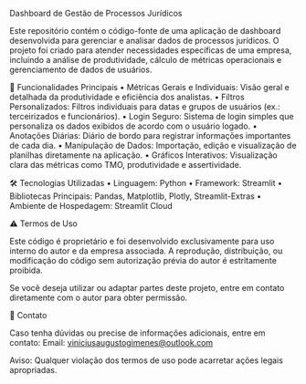 Dashboard de Gestão de Processos Jurídicos

Este repositório contém o código-fonte de uma aplicação de dashboard desenvolvida para gerenciar e analisar dados de processos jurídicos. O projeto foi criado para atender necessidades específicas de uma empresa, incluindo a análise de produtividade, cálculo de métricas operacionais e gerenciamento de dados de usuários.

🚀 Funcionalidades Principais
	•	Métricas Gerais e Individuais: Visão geral e detalhada da produtividade e eficiência dos analistas.
	•	Filtros Personalizados: Filtros individuais para datas e grupos de usuários (ex.: terceirizados e funcionários).
	•	Login Seguro: Sistema de login simples que personaliza os dados exibidos de acordo com o usuário logado.
	•	Anotações Diárias: Diário de bordo para registrar informações importantes de cada dia.
	•	Manipulação de Dados: Importação, edição e visualização de planilhas diretamente na aplicação.
	•	Gráficos Interativos: Visualização clara das métricas como TMO, produtividade e assertividade.

🛠️ Tecnologias Utilizadas
	•	Linguagem: Python
	•	Framework: Streamlit
	•	Bibliotecas Principais: Pandas, Matplotlib, Plotly, Streamlit-Extras
	•	Ambiente de Hospedagem: Streamlit Cloud

⚠️ Termos de Uso

Este código é proprietário e foi desenvolvido exclusivamente para uso interno do autor e da empresa associada. A reprodução, distribuição, ou modificação do código sem autorização prévia do autor é estritamente proibida.

Se você deseja utilizar ou adaptar partes deste projeto, entre em contato diretamente com o autor para obter permissão.

📝 Contato

Caso tenha dúvidas ou precise de informações adicionais, entre em contato:
Email: viniciusaugustogimenes@outlook.com

Aviso: Qualquer violação dos termos de uso pode acarretar ações legais apropriadas.
